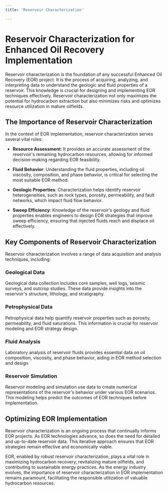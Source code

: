 ```yaml
---
title: 'Reservoir Characterization'

---
```


# Reservoir Characterization for Enhanced Oil Recovery Implementation

Reservoir characterization is the foundation of any successful Enhanced Oil Recovery (EOR) project. It is the process of acquiring, analyzing, and interpreting data to understand the geologic and fluid properties of a reservoir. This knowledge is crucial for designing and implementing EOR techniques effectively. Reservoir characterization not only maximizes the potential for hydrocarbon extraction but also minimizes risks and optimizes resource utilization in mature oilfields.

## The Importance of Reservoir Characterization

In the context of EOR implementation, reservoir characterization serves several vital roles:

- **Resource Assessment**: It provides an accurate assessment of the reservoir's remaining hydrocarbon resources, allowing for informed decision-making regarding EOR feasibility.

- **Fluid Behavior**: Understanding the fluid properties, including oil viscosity, composition, and phase behavior, is critical for selecting the most suitable EOR method.

- **Geologic Properties**: Characterization helps identify reservoir heterogeneities, such as rock types, porosity, permeability, and fault networks, which impact fluid flow behavior.

- **Sweep Efficiency**: Knowledge of the reservoir's geology and fluid properties enables engineers to design EOR strategies that improve sweep efficiency, ensuring that injected fluids reach and displace oil effectively.

## Key Components of Reservoir Characterization

Reservoir characterization involves a range of data acquisition and analysis techniques, including:

### Geological Data

Geological data collection includes core samples, well logs, seismic surveys, and outcrop studies. These data provide insights into the reservoir's structure, lithology, and stratigraphy.

### Petrophysical Data

Petrophysical data help quantify reservoir properties such as porosity, permeability, and fluid saturations. This information is crucial for reservoir modeling and EOR strategy design.

### Fluid Analysis

Laboratory analysis of reservoir fluids provides essential data on oil composition, viscosity, and phase behavior, aiding in EOR method selection and design.

### Reservoir Simulation

Reservoir modeling and simulation use data to create numerical representations of the reservoir's behavior under various EOR scenarios. This modeling helps predict the outcomes of EOR techniques before implementation.

## Optimizing EOR Implementation

Reservoir characterization is an ongoing process that continually informs EOR projects. As EOR technologies advance, so does the need for detailed and up-to-date reservoir data. This iterative approach ensures that EOR strategies remain effective and economically viable.

EOR, enabled by robust reservoir characterization, plays a vital role in maximizing hydrocarbon recovery, revitalizing mature oilfields, and contributing to sustainable energy practices. As the energy industry evolves, the importance of reservoir characterization in EOR implementation remains paramount, facilitating the responsible utilization of valuable hydrocarbon resources.
